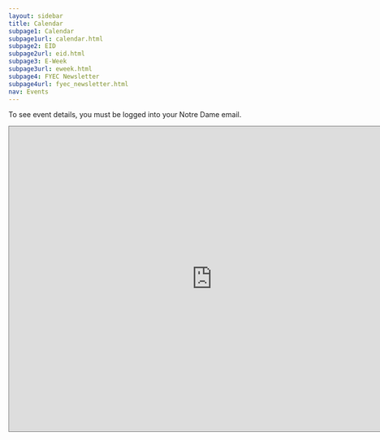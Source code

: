 ```yaml
---
layout: sidebar
title: Calendar
subpage1: Calendar
subpage1url: calendar.html
subpage2: EID
subpage2url: eid.html
subpage3: E-Week
subpage3url: eweek.html
subpage4: FYEC Newsletter
subpage4url: fyec_newsletter.html
nav: Events
---
```

To see event details, you must be logged into your Notre Dame email.
<iframe src="https://calendar.google.com/calendar/embed?height=600&wkst=1&bgcolor=%23ffffff&ctz=America%2FNew_York&src=ZWxjQG5kLmVkdQ&src=bmQuZWR1X25tNnB1b3U4MnB0cDZ2aDY5N2lsY2N1bW40QGdyb3VwLmNhbGVuZGFyLmdvb2dsZS5jb20&color=%2344a703&color=%23F6BF26" style="border:solid 1px #777" width="800" height="600" frameborder="0" scrolling="no"></iframe> 
</div>
